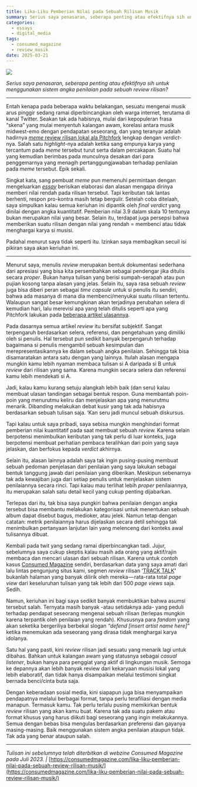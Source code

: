 ```yaml
---
title: Lika-Liku Pemberian Nilai pada Sebuah Rilisan Musik
summary: Serius saya penasaran, seberapa penting atau efektifnya sih untuk menggunakan sistem angka penilaian pada sebuah review rilisan?
categories:
  - essays
  - digital_media
tags:
  - consumed_magazine
  - review_musik
date: 2025-03-21
---
```

![](https://cdn-images-1.medium.com/max/716/1*EkPcCVpLvkOjRSuAoR9bDQ.png)

_Serius saya penasaran, seberapa penting atau efektifnya sih untuk menggunakan sistem angka penilaian pada sebuah review rilisan?_

***

Entah kenapa pada beberapa waktu belakangan, sesuatu mengenai musik arus pinggir sedang ramai diperbincangkan oleh warga internet, terutama di kanal Twitter. Seakan tak ada habisnya, mulai dari kepopuleran frasa “skena” yang mulai menyentuh kalangan awam, korelasi antara musik midwest-emo dengan pendapatan seseorang, dan yang teranyar adalah hadirnya [_meme_ review rilisan lokal ala Pitchfork](https://twitter.com/sleepygoldnstrm/status/1672927611880886273) lengkap dengan _verdict_-nya. Salah satu _highlight_-nya adalah ketika sang empunya karya yang tercantum pada _meme_ tersebut turut serta dalam percakapan. Suatu hal yang kemudian berimbas pada munculnya desakan dari para penggemarnya yang menagih pertanggungjawaban terhadap penilaian pada _meme_ tersebut. Epik sekali.

Singkat kata, sang pembuat _meme_ pun memenuhi permintaan dengan mengeluarkan [_essay_](https://sulthonkamil.medium.com/reality-club-presents-album-review-3d75fb71bf1d) berisikan elaborasi dan alasan mengapa dirinya memberi nilai rendah pada rilisan tersebut. Tapi keributan tak lantas berhenti, respon pro-kontra masih tetap bergulir. Setelah coba ditelaah, saya simpulkan kalau semua keriuhan ini dipantik oleh _final verdict_ yang dinilai dengan angka kuantitatif. Pemberian nilai 3.9 dalam skala 10 tentunya bukan merupakan nilai yang besar. Selain itu, terdapat juga persepsi bahwa memberikan suatu rilisan dengan nilai yang rendah = membenci atau tidak menghargai karya si musisi.

Padahal menurut saya tidak seperti itu. Izinkan saya membagikan secuil isi pikiran saya akan keriuhan ini.

***

Menurut saya, menulis _review_ merupakan bentuk dokumentasi sederhana dari apresiasi yang bisa kita persembahkan sebagai pendengar jika ditulis secara _proper_. Bukan hanya tulisan yang berisi sumpah-serapah atau pun pujian kosong tanpa alasan yang jelas. Selain itu, saya rasa sebuah _review_ juga bisa diberi peran sebagai _time capsule_ untuk si penulis itu sendiri, bahwa ada masanya di mana dia membenci/menyukai suatu rilisan tertentu. Walaupun sangat besar kemungkinan akan terjadinya perubahan selera di kemudian hari, lalu merevisi apa yang telah ditulis seperti apa yang Pitchfork lakukan pada [beberapa artikel ulasannya](https://pitchfork.com/features/lists-and-guides/pitchfork-reviews-rescored/).

Pada dasarnya semua artikel _review_ itu bersifat subjektif. Sangat terpengaruh berdasarkan selera, referensi, dan pengetahuan yang dimiliki oleh si penulis. Hal tersebut pun sedikit banyak berpengaruh terhadap bagaimana si penulis mengambil sebuah kesimpulan dan merepresentasikannya ke dalam sebuah angka penilaian. Sehingga tak bisa disamaratakan antara satu dengan yang lainnya. Itulah alasan mengapa mungkin kamu lebih nyaman membaca tulisan si A daripada si B untuk _review_ dari rilisan yang sama. Karena mungkin secara selera dan referensi kamu lebih mendekati si A.

Jadi, kalau kamu kurang setuju alangkah lebih baik (dan seru) kalau membuat ulasan tandingan sebagai bentuk respon. Guna membantah poin-poin yang menurutmu keliru dan menjelaskan apa yang menurutmu menarik. Dibanding melakukan debat kusir yang tak ada habisnya berdasarkan sebuah tulisan saja. ‘Kan seru jadi muncul sebuah diskursus.

Tapi kalau untuk saya pribadi, saya sebisa mungkin menghindari format pemberian nilai kuantitatif pada saat membuat sebuah _review._ Karena selain berpotensi menimbulkan keributan yang tak perlu di luar konteks, juga berpotensi membuat perhatian pembaca teralihkan dari poin yang saya jelaskan, dan berfokus kepada _verdict_ akhirnya.

Selain itu, alasan lainnya adalah saya tak ingin pusing-pusing membuat sebuah pedoman penjelasan dari penilaian yang saya lakukan sebagai bentuk tanggung jawab dari penilaian yang diberikan. Meskipun sebenarnya tak ada kewajiban juga dari setiap penulis untuk menjelaskan sistem penilaiannya secara rinci. Tapi kalau mau terlihat lebih _proper_ penilaiannya, itu merupakan salah satu detail kecil yang cukup penting dijabarkan.

Terlepas dari itu, tak bisa saya pungkiri bahwa penilaian dengan angka tersebut bisa membantu melakukan kategorisasi untuk menentukan sebuah album dapat disebut bagus, medioker, atau jelek. Namun tetap dengan catatan: metrik penilaiannya harus dijelaskan secara detil sehingga tak menimbulkan pertanyaan lanjutan lain yang melenceng dari konteks awal tulisannya dibuat.

Kembali pada twit yang sedang ramai diperbincangkan tadi. Jujur, sebelumnya saya cukup skeptis kalau masih ada orang yang aktif/rajin membaca dan mencari ulasan dari sebuah rilisan. Karena untuk contoh kasus [Consumed Magazine](https://www.instagram.com/consumed_media/) sendiri, berdasarkan data yang saya amati dari lalu lintas pengunjung situs kami, segmen _review_ rilisan ‘[TRACK TALK](https://consumedmagazine.com/category/music/)**’** bukanlah halaman yang banyak dilirik oleh mereka — rata-rata total _page view_ dari keseluruhan tulisan yang tak lebih dari 500 _page views_ saja. Sedih.

Namun, keriuhan ini bagi saya sedikit banyak membuktikan bahwa asumsi tersebut salah. Ternyata masih banyak -atau setidaknya ada- yang peduli terhadap pendapat seseorang mengenai sebuah rilisan (terlepas mungkin karena terpantik oleh penilaian yang rendah). Khususnya para _fandom_ yang akan seketika bergeriliya berbekal slogan _“defend [insert artist name here]”_ ketika menemukan ada seseorang yang dirasa tidak menghargai karya idolanya.

Satu hal yang pasti, kini _review_ rilisan jadi sesuatu yang menarik lagi untuk dibahas. Bahkan untuk kalangan awam yang statusnya sebagai _casual listener_, bukan hanya para penggiat yang aktif di lingkungan musik. Semoga ke depannya akan lebih banyak review dari kekaryaan musisi lokal yang lebih elaboratif, dan tidak hanya disampaikan melalui testimoni singkat bernada benci/cinta buta saja.

Dengan keberadaan sosial media, kini siapapun juga bisa menyampaikan pendapatnya melalui berbagai format, tanpa perlu terafiliasi dengan media manapun. Termasuk kamu. Tak perlu terlalu pusing memikirkan bentuk _review_ rilisan yang akan kamu buat. Karena tak ada suatu pakem atau format khusus yang harus diikuti bagi seseorang yang ingin melakukannya. Semua dengan bebas bisa mengulas berdasarkan preferensi dan gayanya masing-masing. Baik menggunakan sistem angka penilaian ataupun tidak. Tak ada yang benar ataupun salah.

***

_Tulisan ini sebelumnya telah diterbitkan di webzine Consumed Magazine pada Juli 2023. |_ [https://consumedmagazine.com/lika-liku-pemberian-nilai-pada-sebuah-review-rilisan-musik/](https://consumedmagazine.com/lika-liku-pemberian-nilai-pada-sebuah-review-rilisan-musik/)